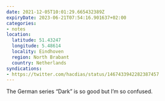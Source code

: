 ```yaml
---
date: 2021-12-05T10:01:29.665432389Z
expiryDate: 2023-06-21T07:54:16.901637+02:00
categories:
- notes
location:
  latitude: 51.43247
  longitude: 5.48614
  locality: Eindhoven
  region: North Brabant
  country: Netherlands
syndications:
- https://twitter.com/hacdias/status/1467433942282387457
---
```


The German series “Dark” is so good but I’m so confused.
